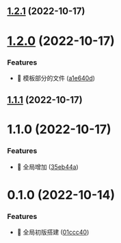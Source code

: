 

## [1.2.1](https://github.com/NewNameArk/create-lio-fs/compare/1.2.0...1.2.1) (2022-10-17)

# [1.2.0](https://github.com/NewNameArk/create-lio-fs/compare/1.1.1...1.2.0) (2022-10-17)


### Features

* 🎸 模板部分的文件 ([a1e640d](https://github.com/NewNameArk/create-lio-fs/commit/a1e640da1dc5556bc4d44f4b3553148f0ac5b57a))

## [1.1.1](https://github.com/NewNameArk/create-lio-fs/compare/1.1.0...1.1.1) (2022-10-17)

# 1.1.0 (2022-10-17)


### Features

* 🎸 全局增加 ([35eb44a](https://github.com/NewNameArk/create-lio-fs/commit/35eb44a99f1687541c92a1c4be3fd1864804e6c4))

# 0.1.0 (2022-10-14)


### Features

* 🎸 全局初版搭建 ([01ccc40](https://gitlab-bd.mxnavi.com:10022/lio-after/fs/lio-fs-template/commit/01ccc40f48e9442a5e9ef255d81da3c4c698ef5f))